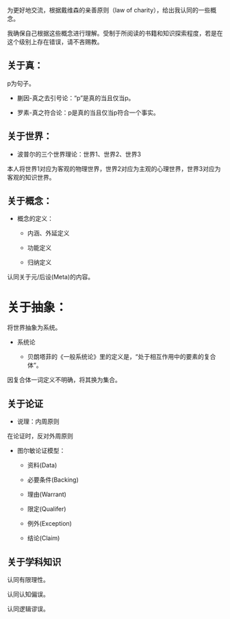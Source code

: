 为更好地交流，根据戴维森的亲善原则（law of charity），给出我认同的一些概念。

我确保自己根据这些概念进行理解。受制于所阅读的书籍和知识探索程度，若是在这个级别上存在错误，请不吝赐教。

## 关于真：

p为句子。

* 蒯因-真之去引号论：“p”是真的当且仅当p。

* 罗素-真之符合论：p是真的当且仅当p符合一个事实。

## 关于世界：

 * 波普尔的三个世界理论：世界1、世界2、世界3
 
 本人将世界1对应为客观的物理世界，世界2对应为主观的心理世界，世界3对应为客观的知识世界。

## 关于概念：

* 概念的定义：
  
  - 内涵、外延定义
  
  - 功能定义
  
  - 归纳定义
  
认同关于元/后设(Meta)的内容。
  
# 关于抽象：

将世界抽象为系统。

* 系统论
  
  - 贝朗塔菲的《一般系统论》里的定义是，“处于相互作用中的要素的复合体”。
  
因复合体一词定义不明确，将其换为集合。

  
## 关于论证 

* 说理：内周原则

在论证时，反对外周原则

* 图尔敏论证模型：

  - 资料(Data)
  
  - 必要条件(Backing)
  
  - 理由(Warrant)
  
  - 限定(Qualifer)
  
  - 例外(Exception)
  
  - 结论(Claim)
 
 
## 关于学科知识

认同有限理性。

认同认知偏误。

认同逻辑谬误。

